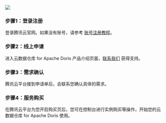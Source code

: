 
![](https://main.qcloudimg.com/raw/1c557e8576305c2d4a11a530d919ccf0.svg)

### 步骤1：登录注册
登录腾讯云官网。如果没有账号，请参考 [账号注册教程](https://www.qcloud.com/document/product/378/8415)。

### 步骤2：线上申请
进入云数据仓库 for Apache Doris 产品介绍页面，[联系我们](https://cloud.tencent.com/about/connect) 获得支持。

### 步骤3：需求确认
腾讯云平台接到申请单后，会联系您确认具体的需求。

### 步骤4：服务购买
在腾讯云平台为您开启购买页后，您可在控制台进行实例购买等操作，开始您的云数据仓库 for Apache Doris 使用。
